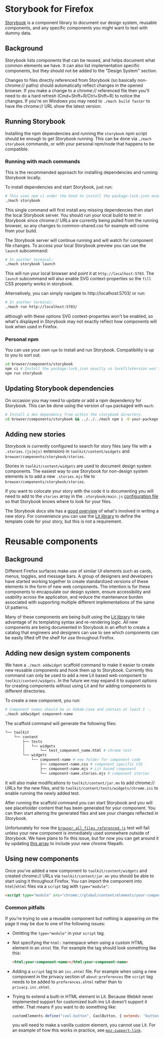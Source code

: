 # Storybook for Firefox

[Storybook](https://storybook.js.org/) is a component library to document our
design system, reusable components, and any specific components you might want
to test with dummy data.

## Background

Storybook lists components that can be reused, and helps document
what common elements we have. It can also list implementation specific
components, but they should not be added to the "Design System" section.

Changes to files directly referenced from Storybook (so basically non-chrome://
paths) should automatically reflect changes in the opened browser. If you make a
change to a chrome:// referenced file then you'll need to do a hard refresh
(Cmd+Shift+R/Ctrl+Shift+R) to notice the changes. If you're on Windows you may
need to `./mach build faster` to have the chrome:// URL show the latest version.

## Running Storybook

Installing the npm dependencies and running the `storybook` npm script should be
enough to get Storybook running. This can be done via `./mach storybook`
commands, or with your personal npm/node that happens to be compatible.

### Running with mach commands

This is the recommended approach for installing dependencies and running
Storybook locally.

To install dependencies and start Storybook, just run:

```sh
# This uses npm ci under the hood to install the package-lock.json exactly.
./mach storybook
```

This single command will first install any missing dependencies then start the
local Storybook server. You should run your local build to test in Storybook
since chrome:// URLs are currently being pulled from the running browser, so any
changes to common-shared.css for example will come from your build.

The Storybook server will continue running and will watch for component file
changes. To access your local Storybook preview you can use the `launch`
subcommand:

```sh
# In another terminal:
./mach storybook launch
```

This will run your local browser and point it at `http://localhost:5703`. The
`launch` subcommand will also enable SVG context-properties so the `fill` CSS
property works in storybook.

Alternatively, you can simply navigate to http://localhost:5703/ or run:

```sh
# In another terminal:
./mach run http://localhost:5703/
```

although with these options SVG context-properties won't be enabled, so what's
displayed in Storybook may not exactly reflect how components will look when
used in Firefox.

### Personal npm

You can use your own `npm` to install and run Storybook. Compatibility is up
to you to sort out.

```sh
cd browser/components/storybook
npm ci # Install the package-lock.json exactly so lockfileVersion won't change.
npm run storybook
```

## Updating Storybook dependencies

On occasion you may need to update or add a npm dependency for Storybook.
This can be done using the version of `npm` packaged with `mach`:

```sh
# Install a dev dependency from within the storybook directory.
cd browser/components/storybook && ../../../mach npm i -D your-package
```

## Adding new stories

Storybook is currently configured to search for story files (any file with a
`.stories.(js|mjs)` extension) in `toolkit/content/widgets` and
`browser/components/storybook/stories`.

Stories in `toolkit/content/widgets` are used to document design system
components. The easiest way to use Storybook for non-design system elements is
to add a new `.stories.mjs` file to `browser/components/storybook/stories`.

If you want to colocate your story with the code it is documenting you will need
to add to the `stories` array in the `.storybook/main.js` [configuration
file](https://searchfox.org/mozilla-central/source/browser/components/storybook/.storybook/main.js)
so that Storybook knows where to look for your files.

The Storybook docs site has a [good
overview](https://storybook.js.org/docs/web-components/get-started/whats-a-story)
of what's involved in writing a new story. For convenience you can use the [Lit
library](https://lit.dev/) to define the template code for your story, but this
is not a requirement.

# Reusable components

## Background

Different Firefox surfaces make use of similar UI elements such as cards, menus,
toggles, and message bars. A group of designers and developers have started
working together to create standardized versions of these elements in the form
of new web components. The intention is for these components to encapsulate our
design system, ensure accessibility and usability across the application, and
reduce the maintenance burden associated with supporting multiple different
implementations of the same UI patterns.

Many of these components are being built using the [Lit
library](https://lit.dev/) to take advantage of its templating syntax and
re-rendering logic. All new components are being documented in Storybook in an
effort to create a catalog that engineers and designers can use to see which
components can be easily lifted off the shelf for use throughout Firefox.

## Adding new design system components

We have a `./mach addwidget` scaffold command to make it easier to create new
reusable components and hook them up to Storybook. Currently this command can
only be used to add a new Lit based web component to `toolkit/content/widgets`.
In the future we may expand it to support options for creating components
without using Lit and for adding components to different directories.

To create a new component, you run:

```sh
# Component names should be in kebab-case and contain at least 1 -.
./mach addwidget component-name
```

The scaffold command will generate the following files:

```sh
└── toolkit
    └── content
        ├── tests
        │   └── widgets
        │       └── test_component_name.html # chrome test
        └── widgets
            └── component-name # new folder for component code
                ├── component-name.css # component specific CSS
                ├── component-name.mjs # Lit based component
                └── component-name.stories.mjs # component stories
```

It will also make modifications to `toolkit/content/jar.mn` to add chrome://
URLs for the new files, and to `toolkit/content/tests/widgets/chrome.ini` to
enable running the newly added test.

After running the scaffold command you can start Storybook and you will see
placeholder content that has been generated for your component. You can then
start altering the generated files and see your changes reflected in Storybook.

Unfortunately for now the
[`browser_all_files_referenced.js`](https://searchfox.org/mozilla-central/source/browser/base/content/test/static/browser_all_files_referenced.js)
test will fail unless your new component is immediately used somewhere outside
of Storybook. We have plans to fix this issue, but for now you can get around it
by updating [this array](https://searchfox.org/mozilla-central/source/browser/base/content/test/static/browser_all_files_referenced.js#107) to include your new chrome filepath.

## Using new components

Once you've added a new component to `toolkit/content/widgets` and created
chrome:// URLs via `toolkit/content/jar.mn` you should be able to start using it
throughout Firefox. You can import the component into `html`/`xhtml` files via a
`script` tag with `type="module"`:

```html
<script type="module" src="chrome://global/content/elements/your-component-name.mjs"/>
```

### Common pitfalls

If you're trying to use a reusable component but nothing is appearing on the
page it may be due to one of the following issues:

- Omitting the `type="module"` in your `script` tag.
- Not specifying the `html:` namespace when using a custom HTML element in an
  `xhtml` file. For example the tag should look something like this:

  ```html
  <html:your-component-name></html:your-component-name>
  ```
- Adding a `script` tag to an `inc.xhtml` file. For example when using a new
  component in the privacy section of `about:preferences` the `script` tag needs
  to be added to `preferences.xhtml` rather than to `privacy.inc.xhtml`.
- Trying to extend a built-in HTML element in Lit. Because Webkit never
  implemented support for customized built-ins Lit doesn't support it either.
  That means if you want to do something like:

  ```js
  customElements.define("cool-button", CoolButton, { extends: "button" });
  ```

  you will need to make a vanilla custom element, you cannot use Lit. For an
  example of how this works in practice, see
  [`moz-support-link`](https://searchfox.org/mozilla-central/source/toolkit/content/widgets/moz-support-link/moz-support-link.mjs).
